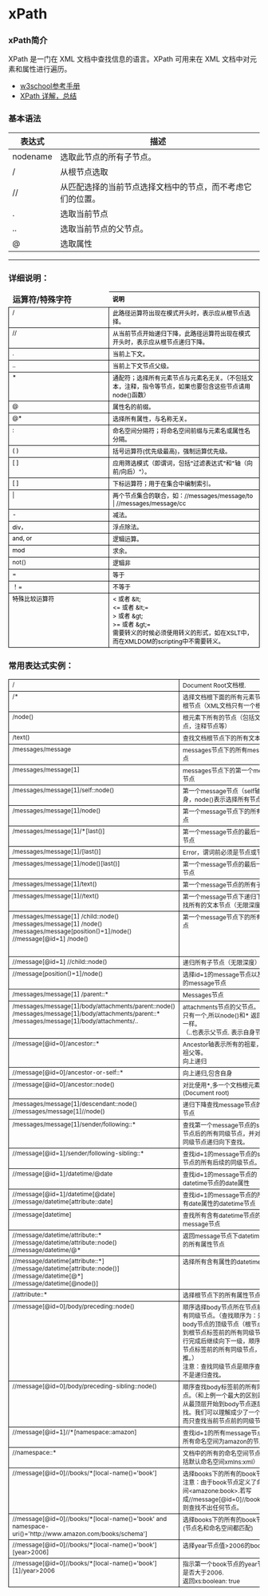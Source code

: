 # xPath

### xPath简介

XPath 是一门在 XML 文档中查找信息的语言。XPath 可用来在 XML 文档中对元素和属性进行遍历。

- [w3school参考手册](http://www.w3school.com.cn/xpath/index.asp)
- [XPath 详解，总结](https://www.cnblogs.com/fdszlzl/archive/2009/06/02/1494836.html)

### 基本语法

| 表达式  		| 描述                 			   |
| -------------	|------------------------  |
| nodename	    | 选取此节点的所有子节点。    |
| /			    | 从根节点选取     		   |
| //			| 从匹配选择的当前节点选择文档中的节点，而不考虑它们的位置。|
| .			    | 选取当前节点  			   |
| ..			| 选取当前节点的父节点。        |
| @			    | 选取属性  		 	       |


---
### 详细说明：
<table style="border-collapse: collapse" border="0">
<thead>
<td style="width: 40%">
	<div><strong>运算符/特殊字符</strong></div>
</td>
<td style="border-right: black 0.5pt solid; padding-right: 7px; border-top: black 0.5pt solid; padding-left: 7px; border-left: medium none; border-bottom: black 0.5pt solid">
	<div><span style="font-size: 9pt; color: black"><strong>说明</strong></span></div>
</td>
</thead>
<tbody valign="top">
<tr style="height: 18px">
<td style="border-right: black 0.5pt solid; padding-right: 7px; border-top: medium none; padding-left: 7px; border-left: black 0.5pt solid; border-bottom: black 0.5pt solid">
	<div><span style="font-size: 9pt; color: black">/ </span></div>
</td>
<td style="border-right: black 0.5pt solid; padding-right: 7px; border-top: medium none; padding-left: 7px; border-left: medium none; border-bottom: black 0.5pt solid">
	<div><span style="font-size: 9pt; color: black">此路径运算符出现在模式开头时，表示应从根节点选择。</span></div>
</td>
</tr>
<tr style="height: 18px">
<td style="border-right: black 0.5pt solid; padding-right: 7px; border-top: medium none; padding-left: 7px; border-left: black 0.5pt solid; border-bottom: black 0.5pt solid">
	<div><span style="font-size: 9pt; color: black">// </span></div>
</td>
<td style="border-right: black 0.5pt solid; padding-right: 7px; border-top: medium none; padding-left: 7px; border-left: medium none; border-bottom: black 0.5pt solid">
	<div><span style="font-size: 9pt; color: black">从当前节点开始递归下降，此路径运算符出现在模式开头时，表示应从根节点递归下降。</span></div>
</td>
</tr>
<tr style="height: 18px">
<td style="border-right: black 0.5pt solid; padding-right: 7px; border-top: medium none; padding-left: 7px; border-left: black 0.5pt solid; border-bottom: black 0.5pt solid">
	<div><span style="font-size: 9pt; color: black">. </span></div>
</td>
<td style="border-right: black 0.5pt solid; padding-right: 7px; border-top: medium none; padding-left: 7px; border-left: medium none; border-bottom: black 0.5pt solid">
	<div><span style="font-size: 9pt; color: black">当前上下文。</span></div>
</td>
</tr>
<tr style="height: 18px">
<td style="border-right: black 0.5pt solid; padding-right: 7px; border-top: medium none; padding-left: 7px; border-left: black 0.5pt solid; border-bottom: black 0.5pt solid">
	<div><span style="font-size: 9pt; color: black">.. </span></div>
</td>
<td style="border-right: black 0.5pt solid; padding-right: 7px; border-top: medium none; padding-left: 7px; border-left: medium none; border-bottom: black 0.5pt solid">
	<div><span style="font-size: 9pt; color: black">当前上下文节点父级。</span></div>
</td>
</tr>
<tr style="height: 18px">
<td style="border-right: black 0.5pt solid; padding-right: 7px; border-top: medium none; padding-left: 7px; border-left: black 0.5pt solid; border-bottom: black 0.5pt solid">
	<div><span style="font-size: 9pt; color: black">* </span></div>
</td>
<td style="border-right: black 0.5pt solid; padding-right: 7px; border-top: medium none; padding-left: 7px; border-left: medium none; border-bottom: black 0.5pt solid">
	<div><span style="font-size: 9pt; color: black">通配符；选择所有元素节点与元素名无关。（不包括文本，注释，指令等节点，如果也要包含这些节点请用node()函数）</span></div>
</td>
</tr>
<tr style="height: 18px">
<td style="border-right: black 0.5pt solid; padding-right: 7px; border-top: medium none; padding-left: 7px; border-left: black 0.5pt solid; border-bottom: black 0.5pt solid">
	<div><span style="font-size: 9pt; color: black">@ </span></div>
</td>
<td style="border-right: black 0.5pt solid; padding-right: 7px; border-top: medium none; padding-left: 7px; border-left: medium none; border-bottom: black 0.5pt solid">
	<div><span style="font-size: 9pt; color: black">属性名的前缀。</span></div>
</td>
</tr>
<tr style="height: 18px">
<td style="border-right: black 0.5pt solid; padding-right: 7px; border-top: medium none; padding-left: 7px; border-left: black 0.5pt solid; border-bottom: black 0.5pt solid">
	<div><span style="font-size: 9pt; color: black">@* </span></div>
</td>
<td style="border-right: black 0.5pt solid; padding-right: 7px; border-top: medium none; padding-left: 7px; border-left: medium none; border-bottom: black 0.5pt solid">
	<div><span style="font-size: 9pt; color: black">选择所有属性，与名称无关。</span></div>
</td>
</tr>
<tr style="height: 18px">
<td style="border-right: black 0.5pt solid; padding-right: 7px; border-top: medium none; padding-left: 7px; border-left: black 0.5pt solid; border-bottom: black 0.5pt solid">
	<div><span style="font-size: 9pt; color: black">: </span></div>
</td>
<td style="border-right: black 0.5pt solid; padding-right: 7px; border-top: medium none; padding-left: 7px; border-left: medium none; border-bottom: black 0.5pt solid">
	<div><span style="font-size: 9pt; color: black">命名空间分隔符；将命名空间前缀与元素名或属性名分隔。</span></div>
</td>
</tr>
<tr style="height: 18px">
<td style="border-right: black 0.5pt solid; padding-right: 7px; border-top: medium none; padding-left: 7px; border-left: black 0.5pt solid; border-bottom: black 0.5pt solid">
	<div><span style="font-size: 9pt; color: black">( ) </span></div>
</td>
<td style="border-right: black 0.5pt solid; padding-right: 7px; border-top: medium none; padding-left: 7px; border-left: medium none; border-bottom: black 0.5pt solid">
	<div><span style="font-size: 9pt; color: black">括号运算符(优先级最高)，强制运算优先级。</span></div>
</td>
</tr>
<tr style="height: 18px">
<td style="border-right: black 0.5pt solid; padding-right: 7px; border-top: medium none; padding-left: 7px; border-left: black 0.5pt solid; border-bottom: black 0.5pt solid">
	<div><span style="font-size: 9pt; color: black">[ ] </span></div>
</td>
<td style="border-right: black 0.5pt solid; padding-right: 7px; border-top: medium none; padding-left: 7px; border-left: medium none; border-bottom: black 0.5pt solid">
	<div><span style="font-size: 9pt; color: black">应用筛选模式（即谓词，包括"过滤表达式"和"轴（向前/向后）"）。</span></div>
</td>
</tr>
<tr style="height: 18px">
<td style="border-right: black 0.5pt solid; padding-right: 7px; border-top: medium none; padding-left: 7px; border-left: black 0.5pt solid; border-bottom: black 0.5pt solid">
	<div><span style="font-size: 9pt; color: black">[ ] </span></div>
</td>
<td style="border-right: black 0.5pt solid; padding-right: 7px; border-top: medium none; padding-left: 7px; border-left: medium none; border-bottom: black 0.5pt solid">
	<div><span style="font-size: 9pt; color: black">下标运算符；用于在集合中编制索引。</span></div>
</td>
</tr>
<tr style="height: 18px">
<td style="border-right: black 0.5pt solid; padding-right: 7px; border-top: medium none; padding-left: 7px; border-left: black 0.5pt solid; border-bottom: black 0.5pt solid">
	<div><span style="font-size: 9pt; color: black">| </span></div>
</td>
<td style="border-right: black 0.5pt solid; padding-right: 7px; border-top: medium none; padding-left: 7px; border-left: medium none; border-bottom: black 0.5pt solid">
	<div><span style="font-size: 9pt; color: black">两个节点集合的联合，如：//messages/message/to | //messages/message/cc</span></div>
</td>
</tr>
<tr style="height: 18px">
	<td style="border-right: black 0.5pt solid; padding-right: 7px; border-top: medium none; padding-left: 7px; border-left: black 0.5pt solid; border-bottom: black 0.5pt solid">
		<div><span style="font-size: 9pt; color: black">- </span></div>
	</td>
	<td style="border-right: black 0.5pt solid; padding-right: 7px; border-top: medium none; padding-left: 7px; border-left: medium none; border-bottom: black 0.5pt solid">
		<div><span style="font-size: 9pt; color: black">减法。</span></div>
	</td>
</tr>
<tr style="height: 18px">
<td style="border-right: black 0.5pt solid; padding-right: 7px; border-top: medium none; padding-left: 7px; border-left: black 0.5pt solid; border-bottom: black 0.5pt solid">
	<div><span style="font-size: 9pt; color: black">div，</span></div>
</td>
<td style="border-right: black 0.5pt solid; padding-right: 7px; border-top: medium none; padding-left: 7px; border-left: medium none; border-bottom: black 0.5pt solid">
	<div><span style="font-size: 9pt; color: black">浮点除法。</span></div>
</td>
</tr>
<tr style="height: 18px">
<td style="border-right: black 0.5pt solid; padding-right: 7px; border-top: medium none; padding-left: 7px; border-left: black 0.5pt solid; border-bottom: black 0.5pt solid">
	<div><span style="font-size: 9pt; color: black">and, or </span></div>
</td>
<td style="border-right: black 0.5pt solid; padding-right: 7px; border-top: medium none; padding-left: 7px; border-left: medium none; border-bottom: black 0.5pt solid">
	<div><span style="font-size: 9pt; color: black">逻辑运算。</span></div>
</td>
</tr>
<tr style="height: 18px">
<td style="border-right: black 0.5pt solid; padding-right: 7px; border-top: medium none; padding-left: 7px; border-left: black 0.5pt solid; border-bottom: black 0.5pt solid">
	<div><span style="font-size: 9pt; color: black">mod </span></div>
</td>
<td style="border-right: black 0.5pt solid; padding-right: 7px; border-top: medium none; padding-left: 7px; border-left: medium none; border-bottom: black 0.5pt solid">
	<div><span style="font-size: 9pt; color: black">求余。</span></div>
</td>
</tr>
<tr style="height: 18px">
<td style="border-right: black 0.5pt solid; padding-right: 7px; border-top: medium none; padding-left: 7px; border-left: black 0.5pt solid; border-bottom: black 0.5pt solid">
	<div><span style="font-size: 9pt">not()</span></div>
</td>
<td style="border-right: black 0.5pt solid; padding-right: 7px; border-top: medium none; padding-left: 7px; border-left: medium none; border-bottom: black 0.5pt solid">
	<div><span style="font-size: 9pt; color: black">逻辑非</span></div>
</td>
</tr>
<tr style="height: 18px">
<td style="border-right: black 0.5pt solid; padding-right: 7px; border-top: medium none; padding-left: 7px; border-left: black 0.5pt solid; border-bottom: black 0.5pt solid">
	<div><span style="font-size: 9pt">=</span></div>
</td>
<td style="border-right: black 0.5pt solid; padding-right: 7px; border-top: medium none; padding-left: 7px; border-left: medium none; border-bottom: black 0.5pt solid">
	<div><span style="font-size: 9pt; color: black">等于</span></div>
</td>
</tr>
<tr style="height: 18px">
<td style="border-right: black 0.5pt solid; padding-right: 7px; border-top: medium none; padding-left: 7px; border-left: black 0.5pt solid; border-bottom: black 0.5pt solid">
	<div><span style="font-size: 9pt; color: black">！=</span></div>
</td>
<td style="border-right: black 0.5pt solid; padding-right: 7px; border-top: medium none; padding-left: 7px; border-left: medium none; border-bottom: black 0.5pt solid">
	<div><span style="font-size: 9pt; color: black">不等于</span></div>
</td>
</tr>
<tr style="height: 18px">
<td style="border-right: black 0.5pt solid; padding-right: 7px; border-top: medium none; padding-left: 7px; border-left: black 0.5pt solid; border-bottom: black 0.5pt solid">
	<div><span style="font-size: 9pt; color: black">特殊比较运算符</span></div>
</td>
<td style="border-right: black 0.5pt solid; padding-right: 7px; border-top: medium none; padding-left: 7px; border-left: medium none; border-bottom: black 0.5pt solid">
	<div><span style="font-size: 9pt; color: black">&lt; 或者 &amp;lt; </span></div>
	<div><span style="font-size: 9pt; color: black">&lt;= 或者 &amp;lt;= </span></div>
	<div><span style="font-size: 9pt; color: black">&gt; 或者 &amp;gt; </span></div>
	<div><span style="font-size: 9pt; color: black">&gt;= 或者 &amp;gt;= </span></div>
	<div><span style="font-size: 9pt; color: black">需要转义的时候必须使用转义的形式，如在XSLT中，而在XMLDOM的scripting中不需要转义。</span></div>
</td>
</tr>
</tbody>
</table>


### 常用表达式实例：

<table style="border-collapse: collapse" border="0">
<tbody valign="top">
<tr>
<td style="border-right: black 0.5pt solid; padding-right: 7px; border-top: black 0.5pt solid; padding-left: 7px; border-left: black 0.5pt solid; border-bottom: black 0.5pt solid">
<div><span style="font-size: 9pt">/</span></div></td>
<td style="border-right: black 0.5pt solid; padding-right: 7px; border-top: black 0.5pt solid; padding-left: 7px; border-left: medium none; border-bottom: black 0.5pt solid">
<div><span style="font-size: 9pt">Document Root文档根.</span></div></td></tr>
<tr>
<td style="border-right: black 0.5pt solid; padding-right: 7px; border-top: medium none; padding-left: 7px; border-left: black 0.5pt solid; border-bottom: black 0.5pt solid">
<div><span style="font-size: 9pt">/*</span></div></td>
<td style="border-right: black 0.5pt solid; padding-right: 7px; border-top: medium none; padding-left: 7px; border-left: medium none; border-bottom: black 0.5pt solid">
<div><span style="font-size: 9pt">选择文档根下面的所有元素节点，即根节点（XML文档只有一个根节点）</span></div></td></tr>
<tr>
<td style="border-right: black 0.5pt solid; padding-right: 7px; border-top: medium none; padding-left: 7px; border-left: black 0.5pt solid; border-bottom: black 0.5pt solid">
<div><span style="font-size: 9pt">/node()</span></div></td>
<td style="border-right: black 0.5pt solid; padding-right: 7px; border-top: medium none; padding-left: 7px; border-left: medium none; border-bottom: black 0.5pt solid">
<div><span style="font-size: 9pt">根元素下所有的节点（包括文本节点，注释节点等）</span></div></td></tr>
<tr>
<td style="border-right: black 0.5pt solid; padding-right: 7px; border-top: medium none; padding-left: 7px; border-left: black 0.5pt solid; border-bottom: black 0.5pt solid">
<div><span style="font-size: 9pt">/text()</span></div></td>
<td style="border-right: black 0.5pt solid; padding-right: 7px; border-top: medium none; padding-left: 7px; border-left: medium none; border-bottom: black 0.5pt solid">
<div><span style="font-size: 9pt">查找文档根节点下的所有文本节点</span></div></td></tr>
<tr>
<td style="border-right: black 0.5pt solid; padding-right: 7px; border-top: medium none; padding-left: 7px; border-left: black 0.5pt solid; border-bottom: black 0.5pt solid">
<div><span style="font-size: 9pt">/messages/message</span></div></td>
<td style="border-right: black 0.5pt solid; padding-right: 7px; border-top: medium none; padding-left: 7px; border-left: medium none; border-bottom: black 0.5pt solid">
<div><span style="font-size: 9pt">messages节点下的所有message节点</span></div></td></tr>
<tr>
<td style="border-right: black 0.5pt solid; padding-right: 7px; border-top: medium none; padding-left: 7px; border-left: black 0.5pt solid; border-bottom: black 0.5pt solid">
<div><span style="font-size: 9pt">/messages/message[1]</span></div></td>
<td style="border-right: black 0.5pt solid; padding-right: 7px; border-top: medium none; padding-left: 7px; border-left: medium none; border-bottom: black 0.5pt solid">
<div><span style="font-size: 9pt">messages节点下的第一个message节点</span></div></td></tr>
<tr>
<td style="border-right: black 0.5pt solid; padding-right: 7px; border-top: medium none; padding-left: 7px; border-left: black 0.5pt solid; border-bottom: black 0.5pt solid">
<div><span style="font-size: 9pt">/messages/message[1]/self::node()</span></div></td>
<td style="border-right: black 0.5pt solid; padding-right: 7px; border-top: medium none; padding-left: 7px; border-left: medium none; border-bottom: black 0.5pt solid">
<div><span style="font-size: 9pt">第一个message节点（self轴表示自身，node()表示选择所有节点）</span></div></td></tr>
<tr>
<td style="border-right: black 0.5pt solid; padding-right: 7px; border-top: medium none; padding-left: 7px; border-left: black 0.5pt solid; border-bottom: black 0.5pt solid">
<div><span style="font-size: 9pt">/messages/message[1]/node()</span></div></td>
<td style="border-right: black 0.5pt solid; padding-right: 7px; border-top: medium none; padding-left: 7px; border-left: medium none; border-bottom: black 0.5pt solid">
<div><span style="font-size: 9pt">第一个message节点下的所有子节点</span></div></td></tr>
<tr>
<td style="border-right: black 0.5pt solid; padding-right: 7px; border-top: medium none; padding-left: 7px; border-left: black 0.5pt solid; border-bottom: black 0.5pt solid">
<div><span style="font-size: 9pt">/messages/message[1]/*[last()]</span></div></td>
<td style="border-right: black 0.5pt solid; padding-right: 7px; border-top: medium none; padding-left: 7px; border-left: medium none; border-bottom: black 0.5pt solid">
<div><span style="font-size: 9pt">第一个message节点的最后一个子节点</span></div></td></tr>
<tr>
<td style="border-right: black 0.5pt solid; padding-right: 7px; border-top: medium none; padding-left: 7px; border-left: black 0.5pt solid; border-bottom: black 0.5pt solid">
<div><span style="font-size: 9pt">/messages/message[1]/[last()]</span></div></td>
<td style="border-right: black 0.5pt solid; padding-right: 7px; border-top: medium none; padding-left: 7px; border-left: medium none; border-bottom: black 0.5pt solid">
<div><span style="font-size: 9pt">Error，谓词前必须是节点或节点集</span></div></td></tr>
<tr>
<td style="border-right: black 0.5pt solid; padding-right: 7px; border-top: medium none; padding-left: 7px; border-left: black 0.5pt solid; border-bottom: black 0.5pt solid">
<div><span style="font-size: 9pt">/messages/message[1]/node()[last()]</span></div></td>
<td style="border-right: black 0.5pt solid; padding-right: 7px; border-top: medium none; padding-left: 7px; border-left: medium none; border-bottom: black 0.5pt solid">
<div><span style="font-size: 9pt">第一个message节点的最后一个子节点</span></div></td></tr>
<tr>
<td style="border-right: black 0.5pt solid; padding-right: 7px; border-top: medium none; padding-left: 7px; border-left: black 0.5pt solid; border-bottom: black 0.5pt solid">
<div><span style="font-size: 9pt">/messages/message[1]/text()</span></div></td>
<td style="border-right: black 0.5pt solid; padding-right: 7px; border-top: medium none; padding-left: 7px; border-left: medium none; border-bottom: black 0.5pt solid">
<div><span style="font-size: 9pt">第一个message节点的所有子节点</span></div></td></tr>
<tr>
<td style="border-right: black 0.5pt solid; padding-right: 7px; border-top: medium none; padding-left: 7px; border-left: black 0.5pt solid; border-bottom: black 0.5pt solid">
<div><span style="font-size: 9pt">/messages/message[1]//text()</span></div></td>
<td style="border-right: black 0.5pt solid; padding-right: 7px; border-top: medium none; padding-left: 7px; border-left: medium none; border-bottom: black 0.5pt solid">
<div><span style="font-size: 9pt">第一个message节点下递归下降查找所有的文本节点（无限深度）</span></div></td></tr>
<tr style="height: 91px">
<td style="border-right: black 0.5pt solid; padding-right: 7px; border-top: medium none; padding-left: 7px; border-left: black 0.5pt solid; border-bottom: 0.5pt solid">
<div><span style="font-size: 9pt">/messages/message[1] /child::node() </span></div>
<div><span style="font-size: 9pt">/messages/message[1] /node() </span></div>
<div><span style="font-size: 9pt">/messages/message[position()=1]/node() </span></div>
<div><span style="font-size: 9pt">//message[@id=1] /node()</span></div></td>
<td style="border-right: black 0.5pt solid; padding-right: 7px; border-top: medium none; padding-left: 7px; border-left: medium none; border-bottom: 0.5pt solid">
<div><span style="font-size: 9pt">第一个message节点下的所有子节点</span></div></td></tr>
<tr style="height: 24px">
<td style="border-right: black 0.5pt solid; padding-right: 7px; border-top: medium none; padding-left: 7px; border-left: black 0.5pt solid; border-bottom: black 0.5pt solid">
<div><span style="font-size: 9pt">//message[@id=1] //child::node()</span></div></td>
<td style="border-right: black 0.5pt solid; padding-right: 7px; border-top: medium none; padding-left: 7px; border-left: medium none; border-bottom: black 0.5pt solid">
<div><span style="font-size: 9pt">递归所有子节点（无限深度）</span></div></td></tr>
<tr style="height: 24px">
<td style="border-right: black 0.5pt solid; padding-right: 7px; border-top: medium none; padding-left: 7px; border-left: black 0.5pt solid; border-bottom: black 0.5pt solid">
<div><span style="font-size: 9pt">//message[position()=1]/node()</span></div></td>
<td style="border-right: black 0.5pt solid; padding-right: 7px; border-top: medium none; padding-left: 7px; border-left: medium none; border-bottom: black 0.5pt solid">
<div><span style="font-size: 9pt">选择id=1的message节点以及id=0的message节点</span></div></td></tr>
<tr>
<td style="border-right: black 0.5pt solid; padding-right: 7px; border-top: medium none; padding-left: 7px; border-left: black 0.5pt solid; border-bottom: black 0.5pt solid">
<div><span style="font-size: 9pt">/messages/message[1] /parent::*</span></div></td>
<td style="border-right: black 0.5pt solid; padding-right: 7px; border-top: medium none; padding-left: 7px; border-left: medium none; border-bottom: black 0.5pt solid">
<div><span style="font-size: 9pt">Messages节点</span></div></td></tr>
<tr>
<td style="border-right: black 0.5pt solid; padding-right: 7px; border-top: medium none; padding-left: 7px; border-left: black 0.5pt solid; border-bottom: black 0.5pt solid">
<div><span style="font-size: 9pt">/messages/message[1]/body/attachments/parent::node() </span></div>
<div><span style="font-size: 9pt">/messages/message[1]/body/attachments/parent::* /messages/message[1]/body/attachments/..</span></div></td>
<td style="border-right: black 0.5pt solid; padding-right: 7px; border-top: medium none; padding-left: 7px; border-left: medium none; border-bottom: black 0.5pt solid">
<div><span style="font-size: 9pt">attachments节点的父节点。父节点只有一个,所以node()和* 返回结果一样。 </span></div>
<div><span style="font-size: 9pt">（..也表示父节点. 表示自身节点）</span></div></td></tr>
<tr>
<td style="border-right: black 0.5pt solid; padding-right: 7px; border-top: medium none; padding-left: 7px; border-left: black 0.5pt solid; border-bottom: black 0.5pt solid">
<div><span style="font-size: 9pt">//message[@id=0]/ancestor::*</span></div></td>
<td style="border-right: black 0.5pt solid; padding-right: 7px; border-top: medium none; padding-left: 7px; border-left: medium none; border-bottom: black 0.5pt solid">
<div><span style="font-size: 9pt">Ancestor轴表示所有的祖辈，父，祖父等。 </span></div>
<div><span style="font-size: 9pt">向上递归</span></div></td></tr>
<tr>
<td style="border-right: black 0.5pt solid; padding-right: 7px; border-top: medium none; padding-left: 7px; border-left: black 0.5pt solid; border-bottom: black 0.5pt solid">
<div><span style="font-size: 9pt">//message[@id=0]/ancestor-or-self::*</span></div></td>
<td style="border-right: black 0.5pt solid; padding-right: 7px; border-top: medium none; padding-left: 7px; border-left: medium none; border-bottom: black 0.5pt solid">
<div><span style="font-size: 9pt">向上递归,包含自身</span></div></td></tr>
<tr>
<td style="border-right: black 0.5pt solid; padding-right: 7px; border-top: medium none; padding-left: 7px; border-left: black 0.5pt solid; border-bottom: black 0.5pt solid">
<div><span style="font-size: 9pt">//message[@id=0]/ancestor::node()</span></div></td>
<td style="border-right: black 0.5pt solid; padding-right: 7px; border-top: medium none; padding-left: 7px; border-left: medium none; border-bottom: black 0.5pt solid">
<div><span style="font-size: 9pt">对比使用*,多一个文档根元素(Document root)</span></div></td></tr>
<tr>
<td style="border-right: black 0.5pt solid; padding-right: 7px; border-top: medium none; padding-left: 7px; border-left: black 0.5pt solid; border-bottom: black 0.5pt solid">
<div><span style="font-size: 9pt">/messages/message[1]/descendant::node() </span></div>
<div><span style="font-size: 9pt">//messages/message[1]//node()</span></div></td>
<td style="border-right: black 0.5pt solid; padding-right: 7px; border-top: medium none; padding-left: 7px; border-left: medium none; border-bottom: black 0.5pt solid">
<div><span style="font-size: 9pt">递归下降查找message节点的所有节点</span></div></td></tr>
<tr>
<td style="border-right: black 0.5pt solid; padding-right: 7px; border-top: medium none; padding-left: 7px; border-left: black 0.5pt solid; border-bottom: black 0.5pt solid">
<div><span style="font-size: 9pt">/messages/message[1]/sender/following::*</span></div></td>
<td style="border-right: black 0.5pt solid; padding-right: 7px; border-top: medium none; padding-left: 7px; border-left: medium none; border-bottom: black 0.5pt solid">
<div><span style="font-size: 9pt">查找第一个message节点的sender节点后的所有同级节点，并对每一个同级节点递归向下查找。</span></div></td></tr>
<tr>
<td style="border-right: black 0.5pt solid; padding-right: 7px; border-top: medium none; padding-left: 7px; border-left: black 0.5pt solid; border-bottom: black 0.5pt solid">
<div><span style="font-size: 9pt">//message[@id=1]/sender/following-sibling::*</span></div></td>
<td style="border-right: black 0.5pt solid; padding-right: 7px; border-top: medium none; padding-left: 7px; border-left: medium none; border-bottom: black 0.5pt solid">
<div><span style="font-size: 9pt">查找id=1的message节点的sender节点的所有后续的同级节点。</span></div></td></tr>
<tr>
<td style="border-right: black 0.5pt solid; padding-right: 7px; border-top: medium none; padding-left: 7px; border-left: black 0.5pt solid; border-bottom: black 0.5pt solid">
<div><span style="font-size: 9pt">//message[@id=1]/datetime/@date</span></div></td>
<td style="border-right: black 0.5pt solid; padding-right: 7px; border-top: medium none; padding-left: 7px; border-left: medium none; border-bottom: black 0.5pt solid">
<div><span style="font-size: 9pt">查找id=1的message节点的datetime节点的date属性</span></div></td></tr>
<tr>
<td style="border-right: black 0.5pt solid; padding-right: 7px; border-top: medium none; padding-left: 7px; border-left: black 0.5pt solid; border-bottom: black 0.5pt solid">
<div><span style="font-size: 9pt">//message[@id=1]/datetime[@date] </span></div>
<div><span style="font-size: 9pt">//message/datetime[attribute::date]</span></div></td>
<td style="border-right: black 0.5pt solid; padding-right: 7px; border-top: medium none; padding-left: 7px; border-left: medium none; border-bottom: black 0.5pt solid">
<div><span style="font-size: 9pt">查找id=1的message节点的所有含有date属性的datetime节点</span></div></td></tr>
<tr>
<td style="border-right: black 0.5pt solid; padding-right: 7px; border-top: medium none; padding-left: 7px; border-left: black 0.5pt solid; border-bottom: black 0.5pt solid">
<div><span style="font-size: 9pt">//message[datetime]</span></div></td>
<td style="border-right: black 0.5pt solid; padding-right: 7px; border-top: medium none; padding-left: 7px; border-left: medium none; border-bottom: black 0.5pt solid">
<div><span style="font-size: 9pt">查找所有含有datetime节点的message节点</span></div></td></tr>
<tr>
<td style="border-right: black 0.5pt solid; padding-right: 7px; border-top: medium none; padding-left: 7px; border-left: black 0.5pt solid; border-bottom: black 0.5pt solid">
<div><span style="font-size: 9pt">//message/datetime/attribute::* </span></div>
<div><span style="font-size: 9pt">//message/datetime/attribute::node() </span></div>
<div><span style="font-size: 9pt">//message/datetime/@*</span></div></td>
<td style="border-right: black 0.5pt solid; padding-right: 7px; border-top: medium none; padding-left: 7px; border-left: medium none; border-bottom: black 0.5pt solid">
<div><span style="font-size: 9pt">返回message节点下datetime节点的所有属性节点</span></div></td></tr>
<tr>
<td style="border-right: black 0.5pt solid; padding-right: 7px; border-top: medium none; padding-left: 7px; border-left: black 0.5pt solid; border-bottom: black 0.5pt solid">
<div><span style="font-size: 9pt">//message/datetime[attribute::*] </span></div>
<div><span style="font-size: 9pt">//message/datetime[attribute::node()] </span></div>
<div><span style="font-size: 9pt">//message/datetime[@*] </span></div>
<div><span style="font-size: 9pt">//message/datetime[@node()]</span></div></td>
<td style="border-right: black 0.5pt solid; padding-right: 7px; border-top: medium none; padding-left: 7px; border-left: medium none; border-bottom: black 0.5pt solid">
<div><span style="font-size: 9pt">选择所有含有属性的datetime节点</span></div></td></tr>
<tr>
<td style="border-right: black 0.5pt solid; padding-right: 7px; border-top: medium none; padding-left: 7px; border-left: black 0.5pt solid; border-bottom: black 0.5pt solid">
<div><span style="font-size: 9pt">//attribute::*</span></div></td>
<td style="border-right: black 0.5pt solid; padding-right: 7px; border-top: medium none; padding-left: 7px; border-left: medium none; border-bottom: black 0.5pt solid">
<div><span style="font-size: 9pt">选择根节点下的所有属性节点</span></div></td></tr>
<tr>
<td style="border-right: black 0.5pt solid; padding-right: 7px; border-top: medium none; padding-left: 7px; border-left: black 0.5pt solid; border-bottom: black 0.5pt solid">
<div><span style="font-size: 9pt">//message[@id=0]/body/preceding::node()</span></div></td>
<td style="border-right: black 0.5pt solid; padding-right: 7px; border-top: medium none; padding-left: 7px; border-left: medium none; border-bottom: black 0.5pt solid">
<div><span style="font-size: 9pt">顺序选择body节点所在节点前的所有同级节点。（查找顺序为：先找到body节点的顶级节点（根节点）,得到根节点标签前的所有同级节点，执行完成后继续向下一级，顺序得到该节点标签前的所有同级节点，依次类推。） </span></div>
<div><span style="font-size: 9pt">注意：查找同级节点是顺序查找，而不是递归查找。</span></div></td></tr>
<tr>
<td style="border-right: black 0.5pt solid; padding-right: 7px; border-top: medium none; padding-left: 7px; border-left: black 0.5pt solid; border-bottom: black 0.5pt solid">
<div><span style="font-size: 9pt">//message[@id=0]/body/preceding-sibling::node()</span></div></td>
<td style="border-right: black 0.5pt solid; padding-right: 7px; border-top: medium none; padding-left: 7px; border-left: medium none; border-bottom: black 0.5pt solid">
<div><span style="font-size: 9pt">顺序查找body标签前的所有同级节点。（和上例一个最大的区别是：不从最顶层开始到body节点逐层查找。我们可以理解成少了一个循环，而只查找当前节点前的同级节点）</span></div></td></tr>
<tr>
<td style="border-right: black 0.5pt solid; padding-right: 7px; border-top: medium none; padding-left: 7px; border-left: black 0.5pt solid; border-bottom: black 0.5pt solid">
<div><span style="font-size: 9pt">//message[@id=1]//*[namespace::amazon]</span></div></td>
<td style="border-right: black 0.5pt solid; padding-right: 7px; border-top: medium none; padding-left: 7px; border-left: medium none; border-bottom: black 0.5pt solid">
<div><span style="font-size: 9pt">查找id=1的所有message节点下的所有命名空间为amazon的节点。</span></div></td></tr>
<tr>
<td style="border-right: black 0.5pt solid; padding-right: 7px; border-top: medium none; padding-left: 7px; border-left: black 0.5pt solid; border-bottom: black 0.5pt solid">
<div><span style="font-size: 9pt">//namespace::*</span></div></td>
<td style="border-right: black 0.5pt solid; padding-right: 7px; border-top: medium none; padding-left: 7px; border-left: medium none; border-bottom: black 0.5pt solid">
<div><span style="font-size: 9pt">文档中的所有的命名空间节点。（包括默认命名空间xmlns:xml）</span></div></td></tr>
<tr>
<td style="border-right: black 0.5pt solid; padding-right: 7px; border-top: medium none; padding-left: 7px; border-left: black 0.5pt solid; border-bottom: black 0.5pt solid">
<div><span style="font-size: 9pt">//message[@id=0]//books/*[local-name()='book']</span></div></td>
<td style="border-right: black 0.5pt solid; padding-right: 7px; border-top: medium none; padding-left: 7px; border-left: medium none; border-bottom: black 0.5pt solid">
<div><span style="font-size: 9pt">选择books下的所有的book节点， </span></div>
<div><span style="font-size: 9pt">注意：由于book节点定义了命名空间&lt;amazone:book&gt;.若写成//message[@id=0]//books/book则查找不出任何节点。</span></div></td></tr>
<tr>
<td style="border-right: black 0.5pt solid; padding-right: 7px; border-top: medium none; padding-left: 7px; border-left: black 0.5pt solid; border-bottom: black 0.5pt solid">
<div><span style="font-size: 9pt">//message[@id=0]//books/*[local-name()='book' and namespace-uri()='http://www.amazon.com/books/schema']</span></div></td>
<td style="border-right: black 0.5pt solid; padding-right: 7px; border-top: medium none; padding-left: 7px; border-left: medium none; border-bottom: black 0.5pt solid">
<div><span style="font-size: 9pt">选择books下的所有的book节点，(节点名和命名空间都匹配) </span></div></td></tr>
<tr>
<td style="border-right: black 0.5pt solid; padding-right: 7px; border-top: medium none; padding-left: 7px; border-left: black 0.5pt solid; border-bottom: black 0.5pt solid">
<div><span style="font-size: 9pt">//message[@id=0]//books/*[local-name()='book'][year&gt;2006]</span></div></td>
<td style="border-right: black 0.5pt solid; padding-right: 7px; border-top: medium none; padding-left: 7px; border-left: medium none; border-bottom: black 0.5pt solid">
<div><span style="font-size: 9pt">选择year节点值&gt;2006的book节点</span></div></td></tr>
<tr>
<td style="border-right: black 0.5pt solid; padding-right: 7px; border-top: medium none; padding-left: 7px; border-left: black 0.5pt solid; border-bottom: black 0.5pt solid">
<div><span style="font-size: 9pt">//message[@id=0]//books/*[local-name()='book'][1]/year&gt;2006</span></div></td>
<td style="border-right: black 0.5pt solid; padding-right: 7px; border-top: medium none; padding-left: 7px; border-left: medium none; width: 340px; border-bottom: black 0.5pt solid; height: 18px">
<div><span style="font-size: 9pt">指示第一个book节点的year节点值是否大于2006. </span></div>
<div><span style="font-size: 9pt">返回xs:boolean: true</span></div></td></tr></tbody></table>
